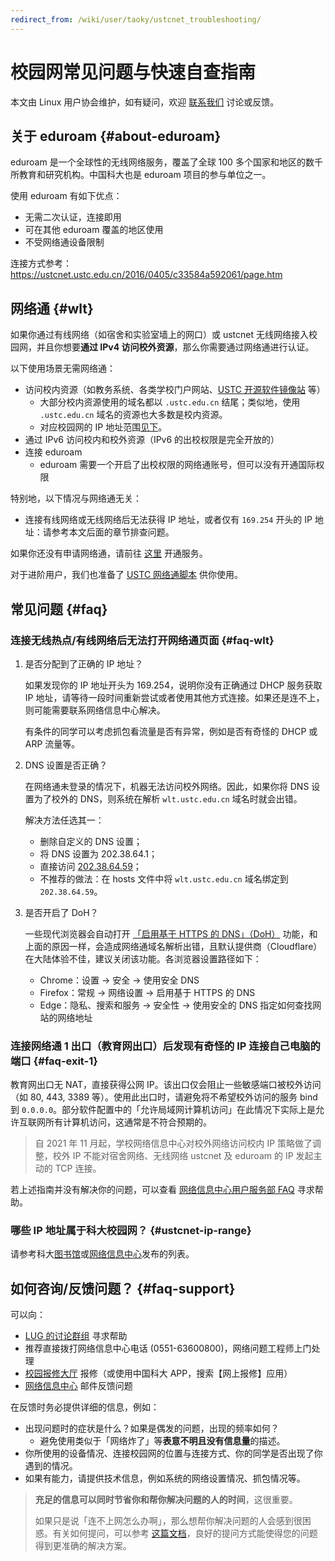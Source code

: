 ```yaml
---
redirect_from: /wiki/user/taoky/ustcnet_troubleshooting/
---
```


# 校园网常见问题与快速自查指南

本文由 Linux 用户协会维护，如有疑问，欢迎 [联系我们](/wiki/lug/contact/) 讨论或反馈。

## 关于 eduroam {#about-eduroam}

eduroam 是一个全球性的无线网络服务，覆盖了全球 100 多个国家和地区的数千所教育和研究机构。中国科大也是 eduroam 项目的参与单位之一。

使用 eduroam 有如下优点：

- 无需二次认证，连接即用
- 可在其他 eduroam 覆盖的地区使用
- 不受网络通设备限制

连接方式参考：<https://ustcnet.ustc.edu.cn/2016/0405/c33584a592061/page.htm>

## 网络通 {#wlt}

如果你通过有线网络（如宿舍和实验室墙上的网口）或 ustcnet 无线网络接入校园网，并且你想要**通过 IPv4 访问校外资源**，那么你需要通过网络通进行认证。

以下使用场景无需网络通：

- 访问校内资源（如教务系统、各类学校门户网站、[USTC 开源软件镜像站](https://mirrors.ustc.edu.cn) 等）
  - 大部分校内资源使用的域名都以 `.ustc.edu.cn` 结尾；类似地，使用 `.ustc.edu.cn` 域名的资源也大多数是校内资源。
  - 对应校园网的 IP 地址范围[见下](#ustcnet-ip-range)。
- 通过 IPv6 访问校内和校外资源（IPv6 的出校权限是完全开放的）
- 连接 eduroam
  - eduroam 需要一个开启了出校权限的网络通账号，但可以没有开通国际权限

特别地，以下情况与网络通无关：

- 连接有线网络或无线网络后无法获得 IP 地址，或者仅有 `169.254` 开头的 IP 地址：请参考本文后面的章节排查问题。

如果你还没有申请网络通，请前往 [这里](https://ustcnet.ustc.edu.cn/service/index.php?activeTab=tabWelcome) 开通服务。

对于进阶用户，我们也准备了 [USTC 网络通脚本](/wiki/scripts/wlt/) 供你使用。

## 常见问题 {#faq}

### 连接无线热点/有线网络后无法打开网络通页面 {#faq-wlt}

1. 是否分配到了正确的 IP 地址？

   如果发现你的 IP 地址开头为 169.254，说明你没有正确通过 DHCP 服务获取 IP 地址，请等待一段时间重新尝试或者使用其他方式连接。如果还是连不上，则可能需要联系网络信息中心解决。

   有条件的同学可以考虑抓包看流量是否有异常，例如是否有奇怪的 DHCP 或 ARP 流量等。

2. DNS 设置是否正确？

   在网络通未登录的情况下，机器无法访问校外网络。因此，如果你将 DNS 设置为了校外的 DNS，则系统在解析 `wlt.ustc.edu.cn` 域名时就会出错。

   解决方法任选其一：

   - 删除自定义的 DNS 设置；
   - 将 DNS 设置为 202.38.64.1；
   - 直接访问 [202.38.64.59](http://202.38.64.59)；
   - 不推荐的做法：在 hosts 文件中将 `wlt.ustc.edu.cn` 域名绑定到 `202.38.64.59`。

3. 是否开启了 DoH？

   一些现代浏览器会自动打开 [「启用基于 HTTPS 的 DNS」（DoH）](https://zh.wikipedia.org/wiki/DNS_over_HTTPS) 功能，和上面的原因一样，会造成网络通域名解析出错，且默认提供商（Cloudflare）在大陆体验不佳，建议关闭该功能。各浏览器设置路径如下：

   - Chrome：设置 → 安全 → 使用安全 DNS
   - Firefox：常规 → 网络设置 → 启用基于 HTTPS 的 DNS
   - Edge：隐私、搜索和服务 → 安全性 → 使用安全的 DNS 指定如何查找网站的网络地址

### 连接网络通 1 出口（教育网出口）后发现有奇怪的 IP 连接自己电脑的端口 {#faq-exit-1}

教育网出口无 NAT，直接获得公网 IP。该出口仅会阻止一些敏感端口被校外访问（如 80, 443, 3389 等）。使用此出口时，请避免将不希望校外访问的服务 bind 到 `0.0.0.0`。部分软件配置中的「允许局域网计算机访问」在此情况下实际上是允许互联网所有计算机访问，这通常是不符合预期的。

> 自 2021 年 11 月起，学校网络信息中心对校外网络访问校内 IP 策略做了调整，校外 IP 不能对宿舍网络、无线网络 ustcnet 及 eduroam 的 IP 发起主动的 TCP 连接。

若上述指南并没有解决你的问题，可以查看 [网络信息中心用户服务部 FAQ](https://netfee.ustc.edu.cn/faq/) 寻求帮助。

### 哪些 IP 地址属于科大校园网？ {#ustcnet-ip-range}

请参考科大[图书馆](https://lib.ustc.edu.cn/uncategorized/%E7%A7%91%E5%A4%A7%E6%A0%A1%E5%9B%AD%E7%BD%91ip%E5%9C%B0%E5%9D%80%E8%8C%83%E5%9B%B4/)或[网络信息中心](https://git.ustc.edu.cn/ustcnic/docs/-/blob/master/IP_AS.md)发布的列表。

## 如何咨询/反馈问题？ {#faq-support}

可以向：

- [LUG 的讨论群组](/wiki/lug/contact/) 寻求帮助
- 推荐直接拨打网络信息中心电话 (0551-63600800)，网络问题工程师上门处理
- [校园报修大厅](https://xsfw.ustc.edu.cn/) 报修（或使用中国科大 APP，搜索【网上报修】应用）
- [网络信息中心](mailto:nic@ustc.edu.cn) 邮件反馈问题

在反馈时务必提供详细的信息，例如：

- 出现问题时的症状是什么？如果是偶发的问题，出现的频率如何？
  - 避免使用类似于「网络炸了」等**表意不明且没有信息量**的描述。
- 你所使用的设备情况、连接校园网的位置与连接方式、你的同学是否出现了你遇到的情况。
- 如果有能力，请提供技术信息，例如系统的网络设置情况、抓包情况等。

> **充足的信息可以同时节省你和帮你解决问题的人的时间**，这很重要。
>
> 如果只是说「连不上网怎么办啊」，那么想帮你解决问题的人会感到很困惑。有关如何提问，可以参考 [这篇文档](/wiki/doc/howtoask/)，良好的提问方式能使得您的问题得到更准确的解决方案。
